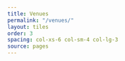 ```yaml
---
title: Venues
permalink: "/venues/"
layout: tiles
order: 3
spacing: col-xs-6 col-sm-4 col-lg-3
source: pages
---
```


